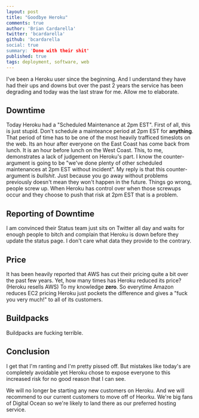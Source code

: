 ```yaml
---
layout: post
title: "Goodbye Heroku"
comments: true
author: 'Brian Cardarella'
twitter: 'bcardarella'
github: 'bcardarella
social: true
summary: 'Done with their shit'
published: true
tags: deployment, software, web
---
```


I've been a Heroku user since the beginning. And I understand they have
had their ups and downs but over the past 2 years the service has been
degrading and today was the last straw for me. Allow me to elaborate.

## Downtime

Today Heroku had a "Scheduled Maintenance at 2pm EST". First of all,
this is just stupid. Don't schedule a mainteance period at 2pm EST for
**anything**. That period of time has to be one of the most heavily
trafficed timeslots on the web. Its an hour after everyone on the East
Coast has come back from lunch. It is an hour before lunch on the West
Coast. This, to me, demonstrates a lack of judgement on Heroku's part. I
know the counter-argument is going to be "we've done plenty of other
scheduled maintenances at 2pm EST without incident". My reply is that
this counter-argument is *bullshit*. Just because you go away without
problems previously doesn't mean they won't happen in the future. Things
go wrong, people screw up. When Heroku has control over when those
screwups occur and they choose to push that risk at 2pm EST that is a
problem.

## Reporting of Downtime

I am convinced their Status team just sits on Twitter all day and waits
for enough people to bitch and complain that Heroku is down before they
update the status page. I don't care what data they provide to the
contrary.

## Price

It has been heavily reported that AWS has cut their pricing quite a bit
over the past few years. Yet, how many times has Heroku reduced its
price? (Heroku resells AWS) To my knowledge **zero**. So everytime Amazon
reduces EC2 pricing Heroku just pockets the difference and gives a "fuck
you very much!" to all of its customers.

## Buildpacks

Buildpacks are fucking terrible.

## Conclusion

I get that I'm ranting and I'm pretty pissed off. But mistakes like
today's are completely avoidable yet Heroku chose to expose everyone to
this increased risk for no good reason that I can see.

We will no longer be starting any new customers on Heroku. And we will
recommend to our current customers to move off of Heorku. We're big fans
of Digital Ocean so we're likely to land there as our preferred hosting
service.
